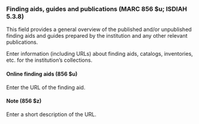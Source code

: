 ### Finding aids, guides and publications (MARC 856 $u; ISDIAH 5.3.8)

This field provides a general overview of the published and/or unpublished finding aids and guides prepared by the institution and any other relevant publications.

Enter information (including URLs) about finding aids, catalogs, inventories, etc. for the institution’s collections.

#### Online finding aids (856 $u)

Enter the URL of the finding aid.

#### Note (856 $z)

Enter a short description of the URL.
